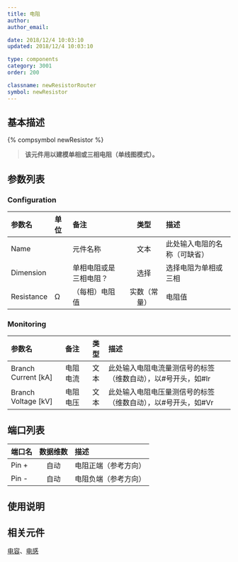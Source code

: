 ```yaml
---
title: 电阻
author: 
author_email:

date: 2018/12/4 10:03:10
updated: 2018/12/4 10:03:10

type: components
category: 3001
order: 200

classname: newResistorRouter
symbol: newResistor
---
```

## 基本描述
{% compsymbol newResistor %}

> **该元件用以建模单相或三相电阻（单线图模式）。**

## 参数列表
### Configuration
| 参数名 | 单位 | 备注 | 类型 | 描述 |
| :--- | :--- | :--- | :--: | :--- |
| Name |  | 元件名称 | 文本 | 此处输入电阻的名称（可缺省） |
| Dimension |  | 单相电阻或是三相电阻？ | 选择 | 选择电阻为单相或三相 |
| Resistance | Ω | （每相）电阻值 | 实数（常量） | 电阻值 |

### Monitoring
| 参数名 | 备注 | 类型 | 描述 |
| :--- | :--- | :--: | :--- |
| Branch Current \[kA\] | 电阻电流 | 文本 | 此处输入电阻电流量测信号的标签（维数自动），以#号开头，如#Ir |
| Branch Voltage \[kV\] | 电阻电压 | 文本 | 此处输入电阻电压量测信号的标签（维数自动），以#号开头，如#Vr |


## 端口列表

| 端口名 | 数据维数 | 描述 |
| :--- | :--:  | :--- |
| Pin + | 自动 |电阻正端（参考方向）|                   
| Pin - | 自动 |电阻负端（参考方向）|                   

## 使用说明



## 相关元件

[电容](/components/compnewCapacitorRouter.html)、[电感](/components/compnewInductorRouter.html)

